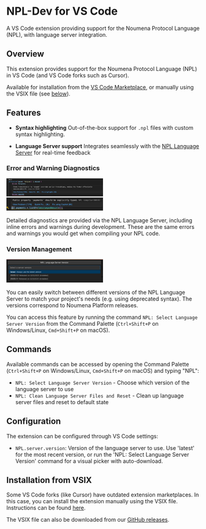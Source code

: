 # NPL-Dev for VS Code

A VS Code extension providing support for the Noumena Protocol Language (NPL), with language server integration.

## Overview

This extension provides support for the Noumena Protocol Language (NPL) in VS Code (and VS Code forks such as Cursor).

Available for installation from the
[VS Code Marketplace](https://marketplace.visualstudio.com/items?itemName=noumenadigital.npl-dev-vscode-extension), or
manually using the VSIX file (see [below](#installation-from-vsix)).

## Features

- **Syntax highlighting** Out-of-the-box support for `.npl` files with custom syntax highlighting.

- **Language Server support** Integrates seamlessly with the
  [NPL Language Server](https://github.com/NoumenaDigital/npl-language-server) for real-time feedback

### Error and Warning Diagnostics

<img src="img/error.png" alt="Error Example" width="50%" />
<img src="img/warning.png" alt="Warning Example" width="50%" />

Detailed diagnostics are provided via the NPL Language Server, including inline errors and warnings during development.
These are the same errors and warnings you would get when compiling your NPL code.

### Version Management

<img alt="Selecting the language server version" src="img.png" width="50%"/>

You can easily switch between different versions of the NPL Language Server to match your project's needs (e.g. using
deprecated syntax). The versions correspond to Noumena Platform releases.

You can access this feature by running the command `NPL: Select Language Server Version` from the Command Palette
(`Ctrl+Shift+P` on Windows/Linux, `Cmd+Shift+P` on macOS).

## Commands

Available commands can be accessed by opening the Command Palette (`Ctrl+Shift+P` on Windows/Linux, `Cmd+Shift+P` on
macOS) and typing "NPL":

- `NPL: Select Language Server Version` - Choose which version of the language server to use
- `NPL: Clean Language Server Files and Reset` - Clean up language server files and reset to default state

## Configuration

The extension can be configured through VS Code settings:

- `NPL.server.version`: Version of the language server to use. Use 'latest' for the most recent version, or run the
  'NPL: Select Language Server Version' command for a visual picker with auto-download.

## Installation from VSIX

Some VS Code forks (like Cursor) have outdated extension marketplaces. In this case, you can install the extension
manually using the VSIX file. Instructions can be found [here](https://www.cursor.com/how-to-install-extension).

The VSIX file can also be downloaded from our
[GitHub releases](https://github.com/NoumenaDigital/npl-vscode-extension/releases).

